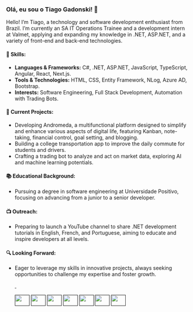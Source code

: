 ### Olá, eu sou o Tiago Gadonski! 👋

Hello! I’m Tiago, a technology and software development enthusiast from Brazil. I’m currently an SA IT Operations Trainee and a development intern at Valmet, applying and expanding my knowledge in .NET, ASP.NET, and a variety of front-end and back-end technologies.

#### 🔧 **Skills:**
- **Languages & Frameworks:** C#, .NET, ASP.NET, JavaScript, TypeScript, Angular, React, Next.js.
- **Tools & Technologies:** HTML, CSS, Entity Framework, NLog, Azure AD, Bootstrap.
- **Interests:** Software Engineering, Full Stack Development, Automation with Trading Bots.

#### 🌌 **Current Projects:**
- Developing Andromeda, a multifunctional platform designed to simplify and enhance various aspects of digital life, featuring Kanban, note-taking, financial control, goal setting, and blogging.
- Building a college transportation app to improve the daily commute for students and drivers.
- Crafting a trading bot to analyze and act on market data, exploring AI and machine learning potentials.

#### 📚 **Educational Background:**
- Pursuing a degree in software engineering at Universidade Positivo, focusing on advancing from a junior to a senior developer.

#### 📺 **Outreach:**
- Preparing to launch a YouTube channel to share .NET development tutorials in English, French, and Portuguese, aiming to educate and inspire developers at all levels.

#### 🔍 **Looking Forward:**
- Eager to leverage my skills in innovative projects, always seeking opportunities to challenge my expertise and foster growth.

    <div>
        <a href="">
            <img heigh="180em"src="https://github-readme-stats.vercel.app/api?username=tiagogadonski&show_icons=true&theme=dark" alt="">
            <img heigh="180em"src="https://github-readme-stats.vercel.app/api/top-langs/?username=tiagogadonski&theme=dark" alt="">
    </div>
  
  <div style="display: inline-block"><br>
    <img align="center" height="30" width="40" src="https://cdn.jsdelivr.net/gh/devicons/devicon/icons/html5/html5-original.svg" />
    <img align="center" height="30" width="40" src="https://cdn.jsdelivr.net/gh/devicons/devicon/icons/css3/css3-original.svg" />
    <img align="center" height="30" width="40" src="https://cdn.jsdelivr.net/gh/devicons/devicon/icons/javascript/javascript-original.svg" />
    <img align="center" height="30" width="40" src="https://cdn.jsdelivr.net/gh/devicons/devicon/icons/dotnetcore/dotnetcore-original.svg" />
    <img align="center" height="30" width="40" src="https://cdn.jsdelivr.net/gh/devicons/devicon/icons/react/react-original.svg" />
    <img align="center" height="30" width="40" src="https://cdn.jsdelivr.net/gh/devicons/devicon/icons/nodejs/nodejs-original.svg" />
      <img align="center" height="30" width="40" src="https://cdn.jsdelivr.net/gh/devicons/devicon/icons/angularjs/angularjs-original.svg" />
  </div>
  
  ##

<div>
    <a href="https://www.linkedin.com/in/tiagogadonski/" target="_blank"><img src="https://img.shields.io/badge/LinkedIn-0077B5?style=for-the-badge&logo=linkedin&logoColor=white" target="_blank" alt=""></a>
</div>
